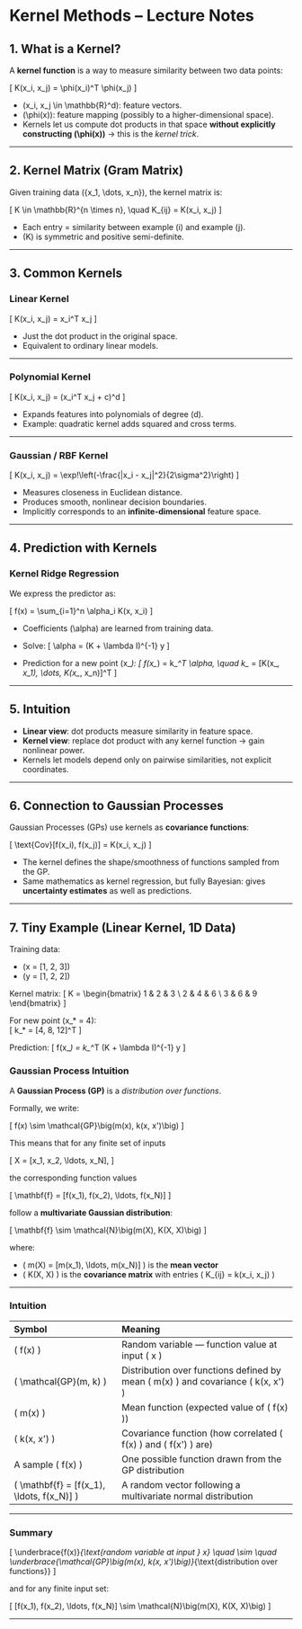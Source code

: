 # Kernel Methods – Lecture Notes

## 1. What is a Kernel?
A **kernel function** is a way to measure similarity between two data points:

\[
K(x_i, x_j) = \phi(x_i)^T \phi(x_j)
\]

- \(x_i, x_j \in \mathbb{R}^d\): feature vectors.  
- \(\phi(x)\): feature mapping (possibly to a higher-dimensional space).  
- Kernels let us compute dot products in that space **without explicitly constructing \(\phi(x)\)** → this is the *kernel trick*.

---

## 2. Kernel Matrix (Gram Matrix)
Given training data \(\{x_1, \dots, x_n\}\), the kernel matrix is:

\[
K \in \mathbb{R}^{n \times n}, \quad K_{ij} = K(x_i, x_j)
\]

- Each entry = similarity between example \(i\) and example \(j\).  
- \(K\) is symmetric and positive semi-definite.

---

## 3. Common Kernels

### Linear Kernel
\[
K(x_i, x_j) = x_i^T x_j
\]

- Just the dot product in the original space.  
- Equivalent to ordinary linear models.

---

### Polynomial Kernel
\[
K(x_i, x_j) = (x_i^T x_j + c)^d
\]

- Expands features into polynomials of degree \(d\).  
- Example: quadratic kernel adds squared and cross terms.

---

### Gaussian / RBF Kernel
\[
K(x_i, x_j) = \exp\!\left(-\frac{\|x_i - x_j\|^2}{2\sigma^2}\right)
\]

- Measures closeness in Euclidean distance.  
- Produces smooth, nonlinear decision boundaries.  
- Implicitly corresponds to an **infinite-dimensional** feature space.

---

## 4. Prediction with Kernels

### Kernel Ridge Regression
We express the predictor as:

\[
f(x) = \sum_{i=1}^n \alpha_i K(x, x_i)
\]

- Coefficients \(\alpha\) are learned from training data.  
- Solve:
\[
\alpha = (K + \lambda I)^{-1} y
\]

- Prediction for a new point \(x_*\):
\[
f(x_*) = k_*^T \alpha, \quad k_* = [K(x_*, x_1), \dots, K(x_*, x_n)]^T
\]

---

## 5. Intuition
- **Linear view**: dot products measure similarity in feature space.  
- **Kernel view**: replace dot product with any kernel function → gain nonlinear power.  
- Kernels let models depend only on pairwise similarities, not explicit coordinates.

---

## 6. Connection to Gaussian Processes
Gaussian Processes (GPs) use kernels as **covariance functions**:

\[
\text{Cov}[f(x_i), f(x_j)] = K(x_i, x_j)
\]

- The kernel defines the shape/smoothness of functions sampled from the GP.  
- Same mathematics as kernel regression, but fully Bayesian: gives **uncertainty estimates** as well as predictions.

---

## 7. Tiny Example (Linear Kernel, 1D Data)
Training data:  
- \(x = [1, 2, 3]\)  
- \(y = [1, 2, 2]\)  

Kernel matrix:
\[
K =
\begin{bmatrix}
1 & 2 & 3 \\
2 & 4 & 6 \\
3 & 6 & 9
\end{bmatrix}
\]

For new point \(x_* = 4\):  
\[
k_* = [4, 8, 12]^T
\]

Prediction:
\[
f(x_*) = k_*^T (K + \lambda I)^{-1} y
\]




### Gaussian Process Intuition

A **Gaussian Process (GP)** is a *distribution over functions*.

Formally, we write:

\[
f(x) \sim \mathcal{GP}\big(m(x), k(x, x')\big)
\]

This means that for any finite set of inputs

\[
X = [x_1, x_2, \ldots, x_N],
\]

the corresponding function values

\[
\mathbf{f} = [f(x_1), f(x_2), \ldots, f(x_N)]
\]

follow a **multivariate Gaussian distribution**:

\[
\mathbf{f} \sim \mathcal{N}\big(m(X), K(X, X)\big)
\]

where:
- \( m(X) = [m(x_1), \ldots, m(x_N)] \) is the **mean vector**  
- \( K(X, X) \) is the **covariance matrix** with entries \( K_{ij} = k(x_i, x_j) \)

---

### Intuition

| Symbol | Meaning |
|:-------|:---------|
| \( f(x) \) | Random variable — function value at input \( x \) |
| \( \mathcal{GP}(m, k) \) | Distribution over functions defined by mean \( m(x) \) and covariance \( k(x, x') \) |
| \( m(x) \) | Mean function (expected value of \( f(x) \)) |
| \( k(x, x') \) | Covariance function (how correlated \( f(x) \) and \( f(x') \) are) |
| A sample \( f(x) \) | One possible function drawn from the GP distribution |
| \( \mathbf{f} = [f(x_1), \ldots, f(x_N)] \) | A random vector following a multivariate normal distribution |

---

### Summary

\[
\underbrace{f(x)}_{\text{random variable at input } x}
\quad \sim \quad
\underbrace{\mathcal{GP}\big(m(x), k(x, x')\big)}_{\text{distribution over functions}}
\]

and for any finite input set:

\[
[f(x_1), f(x_2), \ldots, f(x_N)] \sim \mathcal{N}\big(m(X), K(X, X)\big)
\]

---
